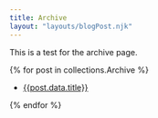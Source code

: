 ```yaml
---
title: Archive
layout: "layouts/blogPost.njk"
---
```


This is a test for the archive page. 

{% for post in collections.Archive %}

-  [{{post.data.title}}]({{post.url}})

{% endfor %}
